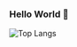 ### Hello World 👋

![Top Langs](https://github-readme-stats.vercel.app/api/top-langs/?username=MadMax8930&layout=compact)
